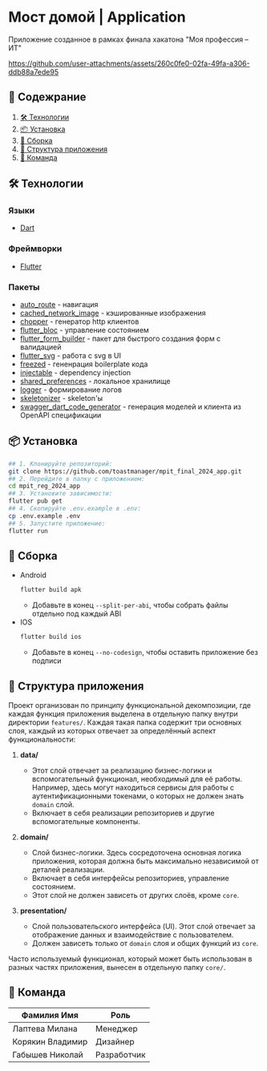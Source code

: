 # Мост домой | Application

Приложение созданное в рамках финала хакатона "Моя профессия – ИТ"

https://github.com/user-attachments/assets/260c0fe0-02fa-49fa-a306-ddb88a7ede95

## 📖 Содежрание

1. [🛠 Технологии](#-технологии)
2. [📦 Установка](#-установка)
3. [🔧 Сборка](#-сборка)
4. [📂 Структура приложения](#-структура-приложения)
5. [🤝 Команда](#-команда)

## 🛠 Технологии

### Языки

- [Dart](https://dart.dev/)

### Фреймворки

- [Flutter](https://flutter.dev/)

### Пакеты

- [auto_route](https://pub.dev/packages/auto_route) - навигация
- [cached_network_image](https://pub.dev/packages/cached_network_image) - кэшированные изображения
- [chopper](https://pub.dev/packages/chopper) - генератор http клиентов
- [flutter_bloc](https://pub.dev/packages/flutter_bloc) - управление состоянием
- [flutter_form_builder](https://pub.dev/packages/flutter_form_builder) - пакет для быстрого создания форм с валидацией
- [flutter_svg](https://pub.dev/packages/flutter_svg) - работа с svg в UI
- [freezed](https://pub.dev/packages/freezed) - гененрация boilerplate кода
- [injectable](https://pub.dev/packages/injectable) - dependency injection
- [shared_preferences](https://pub.dev/packages/shared_preferences) - локальное хранилище
- [logger](https://pub.dev/packages/logger) - формирование логов
- [skeletonizer](https://pub.dev/packages/skeletonizer) - skeleton'ы
- [swagger_dart_code_generator](https://pub.dev/packages/swagger_dart_code_generator) - генерация моделей и клиента из OpenAPI спецификации

## 📦 Установка

```bash
## 1. Клонируйте репозиторий:
git clone https://github.com/toastmanager/mpit_final_2024_app.git
## 2. Перейдите в папку с приложением:
cd mpit_reg_2024_app
## 3. Установите зависимости:
flutter pub get
## 4. Скопируйте .env.example в .env:
cp .env.example .env
## 5. Запустите приложение:
flutter run
```

## 🔧 Сборка

- Android
  ```bash
  flutter build apk
  ```
  - Добавьте в конец `--split-per-abi`, чтобы собрать файлы отдельно под каждый ABI
- IOS
  ```bash
  flutter build ios
  ```
  - Добавьте в конец `--no-codesign`, чтобы оставить приложение без подписи

## 📂 Структура приложения

Проект организован по принципу функциональной декомпозиции, где каждая функция приложения выделена в отдельную папку внутри директории `features/`. Каждая такая папка содержит три основных слоя, каждый из которых отвечает за определённый аспект функциональности:

1. **data/**

   - Этот слой отвечает за реализацию бизнес-логики и вспомогательный функционал, необходимый для её работы. Например, здесь могут находиться сервисы для работы с аутентификационными токенами, о которых не должен знать `domain` слой.
   - Включает в себя реализации репозиториев и другие вспомогательные компоненты.

2. **domain/**

   - Слой бизнес-логики. Здесь сосредоточена основная логика приложения, которая должна быть максимально независимой от деталей реализации.
   - Включает в себя интерфейсы репозиториев, управление состоянием.
   - Этот слой не должен зависеть от других слоёв, кроме `core`.

3. **presentation/**
   - Слой пользовательского интерфейса (UI). Этот слой отвечает за отображение данных и взаимодействие с пользователем.
   - Должен зависеть только от `domain` слоя и общих функций из `core`.

Часто используемый функционал, который может быть использован в разных частях приложения, вынесен в отдельную папку `core/`.

## 🤝 Команда

| Фамилия Имя      | Роль        |
| ---------------- | ----------- |
| Лаптева Милана   | Менеджер    |
| Корякин Владимир | Дизайнер    |
| Габышев Николай  | Разработчик |
